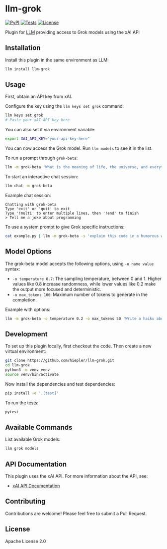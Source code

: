 # llm-grok

[![PyPI](https://img.shields.io/pypi/v/llm-grok.svg)](https://pypi.org/project/llm-grok/)
[![Tests](https://github.com/hiepler/llm-grok/workflows/Test/badge.svg)](https://github.com/hiepler/llm-grok/actions?query=workflow%3ATest)
[![License](https://img.shields.io/badge/license-Apache%202.0-blue.svg)](https://github.com/hiepler/llm-grok/blob/main/LICENSE)

Plugin for [LLM](https://llm.datasette.io/) providing access to Grok models using the xAI API

## Installation

Install this plugin in the same environment as LLM:

```bash
llm install llm-grok
```

## Usage

First, obtain an API key from xAI.

Configure the key using the `llm keys set grok` command:

```bash
llm keys set grok
# Paste your xAI API key here
```

You can also set it via environment variable:
```bash
export XAI_API_KEY="your-api-key-here"
```

You can now access the Grok model. Run `llm models` to see it in the list.

To run a prompt through `grok-beta`:

```bash
llm -m grok-beta 'What is the meaning of life, the universe, and everything?'
```

To start an interactive chat session:

```bash
llm chat -m grok-beta
```

Example chat session:
```
Chatting with grok-beta
Type 'exit' or 'quit' to exit
Type '!multi' to enter multiple lines, then '!end' to finish
> Tell me a joke about programming
```

To use a system prompt to give Grok specific instructions:

```bash
cat example.py | llm -m grok-beta -s 'explain this code in a humorous way'
```

## Model Options

The grok-beta model accepts the following options, using `-o name value` syntax:

* `-o temperature 0.7`: The sampling temperature, between 0 and 1. Higher values like 0.8 increase randomness, while lower values like 0.2 make the output more focused and deterministic.
* `-o max_tokens 100`: Maximum number of tokens to generate in the completion.

Example with options:

```bash
llm -m grok-beta -o temperature 0.2 -o max_tokens 50 'Write a haiku about AI'
```

## Development

To set up this plugin locally, first checkout the code. Then create a new virtual environment:

```bash
git clone https://github.com/hiepler/llm-grok.git
cd llm-grok
python3 -m venv venv
source venv/bin/activate
```

Now install the dependencies and test dependencies:

```bash
pip install -e '.[test]'
```

To run the tests:

```bash
pytest
```

## Available Commands

List available Grok models:
```bash
llm grok models
```

## API Documentation

This plugin uses the xAI API. For more information about the API, see:
- [xAI API Documentation](https://docs.x.ai/api/integrations#openai-sdk)

## Contributing

Contributions are welcome! Please feel free to submit a Pull Request.

## License

Apache License 2.0
